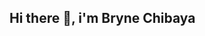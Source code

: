 ## Hi there 👋, i'm Bryne Chibaya

<!--
**BRYNE08/BRYNE08** is a ✨ _special_ ✨ repository because its `README.md` (this file) appears on your GitHub profile.

Here are some ideas to get you started:

- 🔭 I’m currently working on ... Delphi, React, React Native, NextJs, MongoDB, Python, Machine Learning 
- 🌱 I’m currently learning ... Time series analysis on stock trading as part of my Masters degree in Computer Science
- 👯 I’m looking to collaborate on ... NextJs, PostgreSQL / mongodb projects
- 📫 How to reach me: ... brynechib@gmail.com
- ⚡ Fun fact: ... I watch anime
-->
